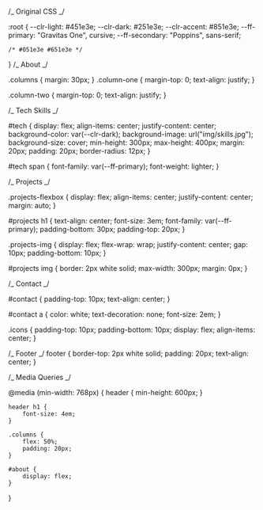 /_ Original CSS _/

:root {
--clr-light: #451e3e;
--clr-dark: #251e3e;
--clr-accent: #851e3e;
--ff-primary: "Gravitas One", cursive;
--ff-secondary: "Poppins", sans-serif;

    /* #051e3e #651e3e */

}
/_ About _/

.columns {
margin: 30px;
}
.column-one {
margin-top: 0;
text-align: justify;
}

.column-two {
margin-top: 0;
text-align: justify;
}

/_ Tech Skills _/

#tech {
display: flex;
align-items: center;
justify-content: center;
background-color: var(--clr-dark);
background-image: url("img/skills.jpg");
background-size: cover;
min-height: 300px;
max-height: 400px;
margin: 20px;
padding: 20px;
border-radius: 12px;
}

#tech span {
font-family: var(--ff-primary);
font-weight: lighter;
}

/_ Projects _/

.projects-flexbox {
display: flex;
align-items: center;
justify-content: center;
margin: auto;
}

#projects h1 {
text-align: center;
font-size: 3em;
font-family: var(--ff-primary);
padding-bottom: 30px;
padding-top: 20px;
}

.projects-img {
display: flex;
flex-wrap: wrap;
justify-content: center;
gap: 10px;
padding-bottom: 10px;
}

#projects img {
border: 2px white solid;
max-width: 300px;
margin: 0px;
}

/_ Contact _/

#contact {
padding-top: 10px;
text-align: center;
}

#contact a {
color: white;
text-decoration: none;
font-size: 2em;
}

.icons {
padding-top: 10px;
padding-bottom: 10px;
display: flex;
align-items: center;
}

/_ Footer _/
footer {
border-top: 2px white solid;
padding: 20px;
text-align: center;
}

/_ Media Queries _/

@media (min-width: 768px) {
header {
min-height: 600px;
}

    header h1 {
        font-size: 4em;
    }

    .columns {
        flex: 50%;
        padding: 20px;
    }

    #about {
        display: flex;
    }

}
